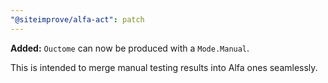 ```yaml
---
"@siteimprove/alfa-act": patch
---
```


**Added:** `Ouctome` can now be produced with a `Mode.Manual`.

This is intended to merge manual testing results into Alfa ones seamlessly.
